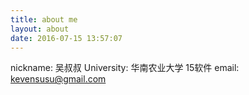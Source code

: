 ```yaml
---
title: about me
layout: about
date: 2016-07-15 13:57:07
---
```

nickname: 吴叔叔
University: 华南农业大学 15软件
email:  kevensusu@gmail.com

